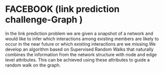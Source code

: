 # FACEBOOK (link prediction challenge-Graph )

In the link prediction problem we are given a snapshot of a network and would like to infer which interactions among existing members are likely to occur in the near future or which existing interactions are we missing.We develop an algorithm based on Supervised Random Walks that naturally combines the information from the network structure with node and edge level attributes. This can be achieved using these attributes to guide a random walk on the graph.
